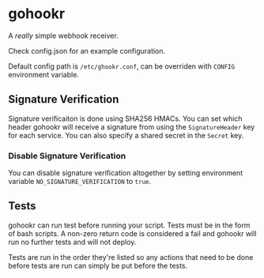 # gohookr

A _really_ simple webhook receiver.

Check config.json for an example configuration.

Default config path is `/etc/ghookr.conf`, can be overriden with `CONFIG` environment variable.

## Signature Verification

Signature verificaiton is done using SHA256 HMACs.
You can set which header gohookr will receive a signature from using the `SignatureHeader` key for
each service.
You can also specify a shared secret in the `Secret` key.

### Disable Signature Verification

You can disable signature verification altogether by setting environment variable `NO_SIGNATURE_VERIFICATION`
to `true`.

## Tests

gohookr can run test before running your script.
Tests must be in the form of bash scripts.
A non-zero return code is considered a fail and gohookr will run no further tests and will not
deploy.

Tests are run in the order they're listed so any actions that need to be done before
tests are run can simply be put before the tests.
